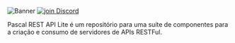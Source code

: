 ![Banner](https://github.com/OpenSourceCommunityBrasil/PascalRAL/assets/26689802/170aeb26-ec75-42b7-a425-0363c2b3bb6f)
<a href="https://discord.gg/pS2xjruCJH"><img alt="join Discord" src="https://img.shields.io/discord/918891794597544056?color=blue&label=Discord&logo=discord&style=social"></a>

Pascal REST API Lite é um repositório para uma suíte de componentes para a criação e consumo de servidores de APIs RESTFul.
